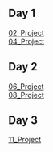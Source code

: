 ## Day 1

[02_Project](Day1/02_Project.md) </br>
[04_Project](Day1/04_Project.md)

## Day 2
[06_Project](Day2/06_Project.md) </br>
[08_Project](Day2/08_Project.md)


## Day 3
[11_Project](Day3/11_Project.md) 
